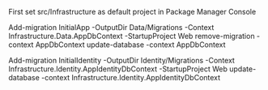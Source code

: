 First set src/Infrastructure as default project in Package Manager Console 

Add-migration InitialApp -OutputDir Data/Migrations -Context Infrastructure.Data.AppDbContext -StartupProject Web
remove-migration -context AppDbContext
update-database -context AppDbContext


Add-migration InitialIdentity -OutputDir Identity/Migrations -Context Infrastructure.Identity.AppIdentityDbContext -StartupProject Web
update-database -context Infrastructure.Identity.AppIdentityDbContext